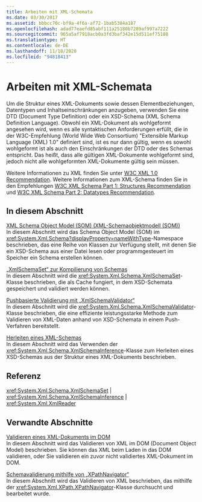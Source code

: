 ```yaml
---
title: Arbeiten mit XML-Schemata
ms.date: 03/30/2017
ms.assetid: bbbcc70c-bf9a-4f6a-af72-1bab5384a187
ms.openlocfilehash: adad77eaefd85abf111a25180b7289af997a7222
ms.sourcegitcommit: 965a5af7918acb0a3fd3baf342e15d511ef75188
ms.translationtype: HT
ms.contentlocale: de-DE
ms.lasthandoff: 11/18/2020
ms.locfileid: "94818413"
---
```

# <a name="working-with-xml-schemas"></a>Arbeiten mit XML-Schemata
Um die Struktur eines XML-Dokuments sowie dessen Elementbeziehungen, Datentypen und Inhaltseinschränkungen anzugeben, verwenden Sie eine DTD (Document Type Definition) oder ein XSD-Schema (XML Schema Definition Language). Obwohl ein XML-Dokument als wohlgeformt angesehen wird, wenn es alle syntaktischen Anforderungen erfüllt, die in der W3C-Empfehlung (World Wide Web Consortium) "Extensible Markup Language (XML) 1.0" definiert sind, ist es nur dann gültig, wenn es sowohl wohlgeformt ist als auch den Einschränkungen der DTD oder des Schemas entspricht. Das heißt, dass alle gültigen XML-Dokumente wohlgeformt sind, jedoch nicht alle wohlgeformten XML-Dokumente gültig sein müssen.  
  
 Weitere Informationen zu XML finden Sie unter [W3C XML 1.0 Recommendation](https://www.w3.org/TR/REC-xml/). Weitere Informationen zum XML-Schema finden Sie in den Empfehlungen [W3C XML Schema Part 1: Structures Recommendation](https://www.w3.org/TR/xmlschema-1/) und [W3C XML Schema Part 2: Datatypes Recommendation](https://www.w3.org/TR/xmlschema-2/).  
  
## <a name="in-this-section"></a>In diesem Abschnitt  
 [XML Schema Object Model (SOM) (XML-Schemaobjektmodell (SOM))](xml-schema-object-model-som.md)  
 In diesem Abschnitt wird das Schema Object Model (SOM) im <xref:System.Xml.Schema?displayProperty=nameWithType>-Namespace beschrieben, das eine Reihe von Klassen zur Verfügung stellt, mit denen Sie ein XSD-Schema aus einer Datei lesen oder programmgesteuert im Speicher ein Schema erstellen können.  
  
 [„XmlSchemaSet“ zur Kompilierung von Schemas](xmlschemaset-for-schema-compilation.md)  
 In diesem Abschnitt wird die <xref:System.Xml.Schema.XmlSchemaSet>-Klasse beschrieben, die als Cache fungiert, in dem XSD-Schemata gespeichert und validiert werden können.  
  
 [Pushbasierte Validierung mit „XmlSchemaValidator“](xmlschemavalidator-push-based-validation.md)  
 In diesem Abschnitt wird die <xref:System.Xml.Schema.XmlSchemaValidator>-Klasse beschrieben, die eine effiziente leistungsstarke Methode zum Validieren von XML-Daten anhand von XSD-Schemata in einem Push-Verfahren bereitstellt.  
  
 [Herleiten eines XML-Schemas](inferring-an-xml-schema.md)  
 In diesem Abschnitt wird das Verwenden der <xref:System.Xml.Schema.XmlSchemaInference>-Klasse zum Herleiten eines XSD-Schemas aus der Struktur eines XML-Dokuments beschrieben.  
  
## <a name="reference"></a>Referenz  
 <xref:System.Xml.Schema.XmlSchemaSet> &#124; <xref:System.Xml.Schema.XmlSchemaInference> &#124; <xref:System.Xml.XmlReader>  
  
## <a name="related-sections"></a>Verwandte Abschnitte  
 [Validieren eines XML-Dokuments im DOM](validating-an-xml-document-in-the-dom.md)  
 In diesem Abschnitt wird das Validieren von XML im DOM (Document Object Model) beschrieben. Sie können das XML beim Laden in das DOM validieren, oder Sie validieren ein zuvor nicht validiertes XML-Dokument im DOM.  
  
 [Schemavalidierung mithilfe von „XPathNavigator“](schema-validation-using-xpathnavigator.md)  
 In diesem Abschnitt wird das Validieren von XML beschrieben, das mithilfe der <xref:System.Xml.XPath.XPathNavigator>-Klasse durchsucht und bearbeitet wurde.
